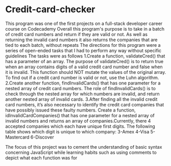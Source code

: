 # Credit-card-checker
This program was one of the first projects on a full-stack developer career course on Codecademy
Overall this program's purpose is to take in a batch of credit card numbers and return if they are valid or not. 
As well as returning the invalid card numbers it also returns the companies that are tied to each batch, without repeats
The directions for this program were a series of open-ended tasks that I had to perform any way without specific guidelines
The tasks were as follows
  1.Create a function, validateCred() that has a parameter of an array. The purpose of validateCred() is to return true when an array contains digits of a valid credit 
  card number and false when it is invalid. This function should NOT mutate the values of the original array. To find out if a credit card number is valid or not, use 
  the Luhn algorithm.
  2.Create another function, findInvalidCards() that has one parameter for a nested array of credit card numbers. The role of findInvalidCards() is to check through the 
    nested array for which numbers are invalid, and return another nested array of invalid cards.
  3.After finding all the invalid credit card numbers, it’s also necessary to identify the credit card companies that have possibly issued these faulty numbers. Create a 
    function, idInvalidCardCompanies() that has one parameter for a nested array of invalid numbers and returns an array of companies.Currently, there 4 accepted 
    companies which each have unique first digits. The following table shows which digit is unique to which company:
        3-Amex
        4-Visa
        5-Mastercard
        6-Discover
  
  The focus of this project was to cement the understanding of basic syntax concerning JavaScript while learning habits such as using comments to depict what each 
  function was for
